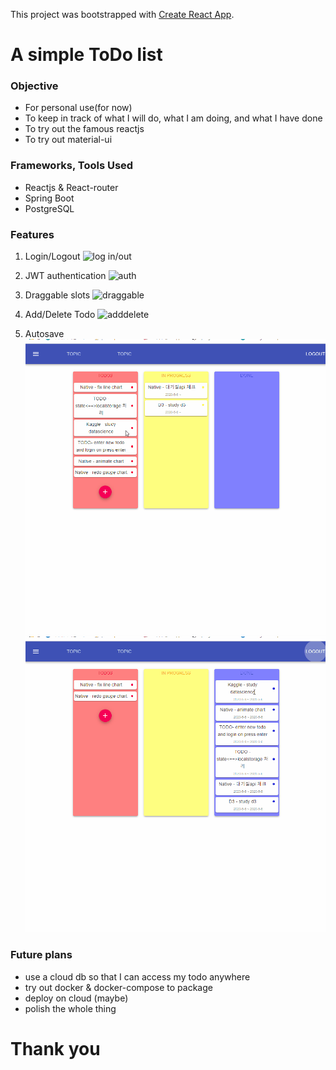 This project was bootstrapped with [Create React App](https://github.com/facebook/create-react-app).

# A simple ToDo list

### Objective
* For personal use(for now)
* To keep in track of what I will do, what I am doing, and what I have done
* To try out the famous reactjs
* To try out material-ui

### Frameworks, Tools Used
* Reactjs & React-router
* Spring Boot 
* PostgreSQL

### Features
1. Login/Logout
![log in/out](https://github.com/lpaqkosw/readmeImages/tree/master/muitest/show/loginout.gif)

2. JWT authentication
![auth](https://github.com/lpaqkosw/readmeImages/tree/master/muitest/show/auth.gif)

2. Draggable slots
![draggable](https://github.com/lpaqkosw/readmeImages/tree/master/muitest/show/drag.gif)

3. Add/Delete Todo
![adddelete](https://github.com/lpaqkosw/readmeImages/tree/master/muitest/adddelete.gif)

4. Autosave
![autosave1](https://github.com/lpaqkosw/readmeImages/blob/master/muitest/autosave1.gif)
![autosave2](https://github.com/lpaqkosw/readmeImages/blob/master/muitest/autosave2.gif)


### Future plans
* use a cloud db so that I can access my todo anywhere
* try out docker & docker-compose to package
* deploy on cloud (maybe)
* polish the whole thing

# Thank you
